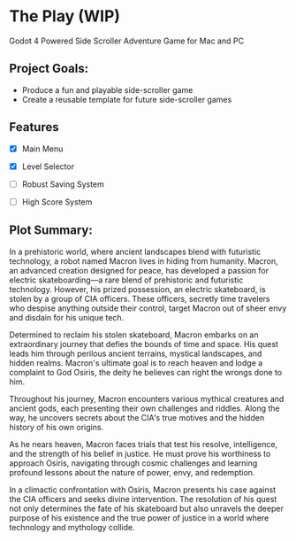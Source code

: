 # The Play (WIP)
Godot 4 Powered Side Scroller Adventure Game for Mac and PC

## Project Goals:
- Produce a fun and playable side-scroller game
- Create a reusable template for future side-scroller games

## Features
- [x] Main Menu
- [x] Level Selector
- [ ] Robust Saving System
- [ ] High Score System


## Plot Summary:
In a prehistoric world, where ancient landscapes blend with futuristic technology, a robot named Macron lives in hiding from humanity. Macron, an advanced creation designed for peace, has developed a passion for electric skateboarding—a rare blend of prehistoric and futuristic technology. However, his prized possession, an electric skateboard, is stolen by a group of CIA officers. These officers, secretly time travelers who despise anything outside their control, target Macron out of sheer envy and disdain for his unique tech.

Determined to reclaim his stolen skateboard, Macron embarks on an extraordinary journey that defies the bounds of time and space. His quest leads him through perilous ancient terrains, mystical landscapes, and hidden realms. Macron's ultimate goal is to reach heaven and lodge a complaint to God Osiris, the deity he believes can right the wrongs done to him.

Throughout his journey, Macron encounters various mythical creatures and ancient gods, each presenting their own challenges and riddles. Along the way, he uncovers secrets about the CIA's true motives and the hidden history of his own origins.

As he nears heaven, Macron faces trials that test his resolve, intelligence, and the strength of his belief in justice. He must prove his worthiness to approach Osiris, navigating through cosmic challenges and learning profound lessons about the nature of power, envy, and redemption.

In a climactic confrontation with Osiris, Macron presents his case against the CIA officers and seeks divine intervention. The resolution of his quest not only determines the fate of his skateboard but also unravels the deeper purpose of his existence and the true power of justice in a world where technology and mythology collide.

